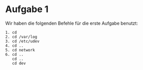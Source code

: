 # Aufgabe 1
Wir haben die folgenden Befehle für die erste Aufgabe benutzt:

```console
1. cd
2. cd /var/log
3. cd /etc/udev
4. cd ..
5. cd network
6. cd .. 
   cd ..
   cd dev
```